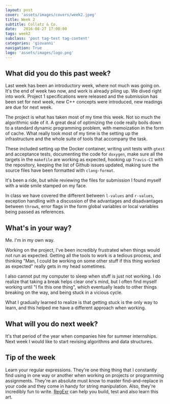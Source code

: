 ```yaml
---
layout: post
cover: 'assets/images/covers/week2.jpeg'
title: Week 2
subtitle: Collatz & Co.
date:   2016-08-27 17:00:00
tags: week2
subclass: 'post tag-test tag-content'
categories: 'giovanni'
navigation: True
logo: 'assets/images/logo.png'
---
```


## What did you do this past week?
Last week has been an introductory week, where not much was going on. It's the end of week two now, and work is already piling up. We dived right into work. Project 1 specifications were released and the submission has been set for next week, new C++ concepts were introduced, new readings are due for next week.

The project is what has taken most of my time this week. Not so much the algorithmic side of it. A great deal of optimizing the code really boils down to a standard dynamic programming problem, with memoization in the form of cache. What really took most of my time is the setting up the infrastructure and the whole suite of tools that accompany the task.

These included setting up the Docker container, writing unit tests with `gtest` and acceptance tests, documenting the code for `doxygen`, make sure all the targets in the `makefile` are working as expected, hooking up `Travis-CI` with the repository, keeping the list of Github issues updated, making sure the source files have been formatted with `clang-format`.

It's been a ride, but while reviewing the files for submission I found myself with a wide smile stamped on my face.

In class we have covered the different between `l-values` and `r-values`, exception handling with a discussion of the advantages and disadvantages between `throw`s, error flags in the form global variables or local variables being passed as references.


## What's in your way?
Me. I'm in my own way.

Working on the project, I've been incredibly frustrated when things would not run as expected. Getting all the tools to work is a tedious process, and thinking "Man, I could be working on some other stuff if this thing worked as expected" really gets in my head sometimes.

I also cannot put my computer to sleep when stuff is just not working. I do realize that taking a break helps clear one's mind, but I often find myself working until "I fix this one thing", which eventually leads to other things breaking on the way, and being stuck in a vicious cycle.

What I gradually learned to realize is that getting stuck is the only way to learn, and this helped me have a different approach when working.

## What will you do next week?
It's that period of the year when companies hire for summer internships. Next week I would like to start revising algorithms and data structures.


## Tip of the week
Learn your regular expressions. They're one thing thing that I constantly find using in one way or another when working on projects or programming assignments. They're an absolute must know to master find-and-replace in your code and they come in handy for string manipulation. Also, they're incredibly fun to write. [RegExr](http://regexr.com/) can help you build, test and also learn this art.